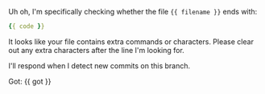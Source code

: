 Uh oh, I'm specifically checking whether the file `{{ filename }}` ends with:

```yaml
{{ code }}
```
It looks like your file contains extra commands or characters. Please clear out any extra characters after the line I'm looking for.

I'll respond when I detect new commits on this branch.

Got: 
{{ got }}